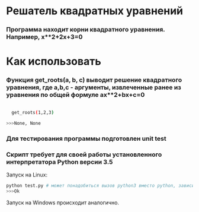 # Решатель квадратных уравнений

### Программа находит корни квадратного уравнения. Например, x**2+2x+3=0

# Как использовать

### Функция  get_roots(a, b, c) выводит решение квадратного уравнения, где a,b,c - аргументы, извлеченные  ранее из уравнения   по общей формуле ax**2+bx+c=0
```bash

  get_roots(1,2,3) 
  
>>>None, None
```
### Для тестирования программы подготовлен unit test
### Скрипт требует для своей работы установленного интерпретатора Python версии 3.5


Запуск на Linux:

```bash
python test.py # может понадобиться вызов python3 вместо python, зависит от настроек операционной системы
>>>Ok
```

Запуск на Windows происходит аналогично.